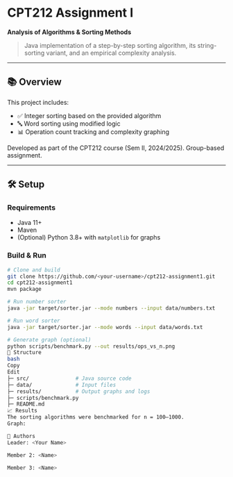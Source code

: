 # CPT212 Assignment I  
**Analysis of Algorithms & Sorting Methods**

> Java implementation of a step-by-step sorting algorithm, its string-sorting variant, and an empirical complexity analysis.

---

## 📚 Overview

This project includes:
- ✅ Integer sorting based on the provided algorithm
- 🔤 Word sorting using modified logic
- 📊 Operation count tracking and complexity graphing

Developed as part of the CPT212 course (Sem II, 2024/2025). Group-based assignment.

---

## 🛠️ Setup

### Requirements
- Java 11+
- Maven
- (Optional) Python 3.8+ with `matplotlib` for graphs

### Build & Run
```bash
# Clone and build
git clone https://github.com/<your-username>/cpt212-assignment1.git
cd cpt212-assignment1
mvn package

# Run number sorter
java -jar target/sorter.jar --mode numbers --input data/numbers.txt

# Run word sorter
java -jar target/sorter.jar --mode words --input data/words.txt

# Generate graph (optional)
python scripts/benchmark.py --out results/ops_vs_n.png
📁 Structure
bash
Copy
Edit
├─ src/               # Java source code
├─ data/              # Input files
├─ results/           # Output graphs and logs
├─ scripts/benchmark.py
├─ README.md
📈 Results
The sorting algorithms were benchmarked for n = 100–1000.
Graph:

👥 Authors
Leader: <Your Name>

Member 2: <Name>

Member 3: <Name>
